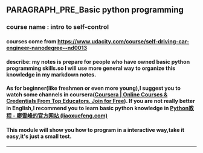 ## PARAGRAPH_PRE_Basic python programming
### course name : intro to self-control
#### courses come from https://www.udacity.com/course/self-driving-car-engineer-nanodegree--nd0013
#### describe: my notes is prepare for people who have owned basic python programming skills.so  I will use more general way to organize this knowledge in my markdown notes.

#### As for beginner(like freshmen or even more young),I suggest you to watch some channels in coursera([Coursera | Online Courses & Credentials From Top Educators. Join for Free](https://www.coursera.org/)). If you are not really better in English,I recommend you to learn basic python knowledge in [Python教程 - 廖雪峰的官方网站 (liaoxuefeng.com)](https://www.liaoxuefeng.com/wiki/1016959663602400/)

#### This module will show you how to program in a  interactive way,take it easy,it's just a small test.

***